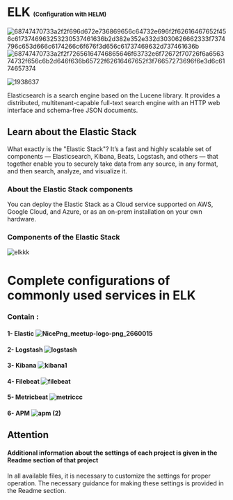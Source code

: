 # ELK <font size= "2"> (Configuration with HELM) </font>
![68747470733a2f2f696d672e736869656c64732e696f2f62616467652f456c6173746963253230537461636b2d382e352e332d3030626662333f7374796c653d666c6174266c6f676f3d656c61737469632d737461636b](https://user-images.githubusercontent.com/62883434/213903487-bfeed6ba-382e-47d2-b91f-8a020613f910.svg) ![68747470733a2f2f72656164746865646f63732e6f72672f70726f6a656374732f656c6b2d646f636b65722f62616467652f3f76657273696f6e3d6c6174657374](https://user-images.githubusercontent.com/62883434/213903503-1055a4b1-9db6-4ee0-a70d-cdfbc799d6d8.svg)


![1938637](https://user-images.githubusercontent.com/62883434/213902699-05e61474-30b8-45f5-8f75-128d17d840df.png)

Elasticsearch is a search engine based on the Lucene library. It provides a distributed, multitenant-capable full-text search engine with an HTTP web interface and schema-free JSON documents.

## Learn about the Elastic Stack

What exactly is the "Elastic Stack"? It’s a fast and highly scalable set of components — Elasticsearch, Kibana, Beats, Logstash, and others — that together enable you to securely take data from any source, in any format, and then search, analyze, and visualize it.

### About the Elastic Stack components
You can deploy the Elastic Stack as a Cloud service supported on AWS, Google Cloud, and Azure, or as an on-prem installation on your own hardware.

### Components of the Elastic Stack
![elkkk](https://user-images.githubusercontent.com/62883434/213903797-28de56c5-b112-4658-9d19-13cd3246ef0e.PNG)

# Complete configurations of commonly used services in ELK
### Contain : 
#### 1-  Elastic     ![NicePng_meetup-logo-png_2660015](https://user-images.githubusercontent.com/62883434/212823434-1e596452-a842-4012-a059-5e175a34d09f.png)
#### 2-  Logstash    ![logstash](https://user-images.githubusercontent.com/62883434/212836981-717b54e3-0a42-4d7c-8547-31487630f931.png)
#### 3-  Kibana      ![kibana1](https://user-images.githubusercontent.com/62883434/213905014-b11d8093-7e10-44e9-a4ae-93bb33d46efd.png)
#### 4-  Filebeat    ![filebeat](https://user-images.githubusercontent.com/62883434/213906929-f38a792d-e4e0-445d-b36e-19ae56e4eeea.png) 
#### 5-  Metricbeat  ![metriccc](https://user-images.githubusercontent.com/62883434/213905213-86a1d0fb-ba09-4f2e-a86a-c4e1dc54f70f.png)
#### 6-  APM         ![apm (2)](https://user-images.githubusercontent.com/62883434/213907084-c43f4e2b-3a21-4067-971a-bdaa7fc53d73.png)


## Attention  
#### Additional information about the settings of each project is given in the Readme section of that project
In all available files, it is necessary to customize the settings for proper operation. The necessary guidance for making these settings is provided in the Readme section.










